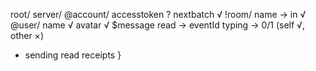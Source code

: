 root/
  server/
    @account/
      accesstoken ?
      nextbatch   √
      !room/
        name
        → in      √
        @user/
          name      √
          avatar    √
          $message
          read        → eventId
          typing      → 0/1       (self √, other ×)

* sending read receipts				}
